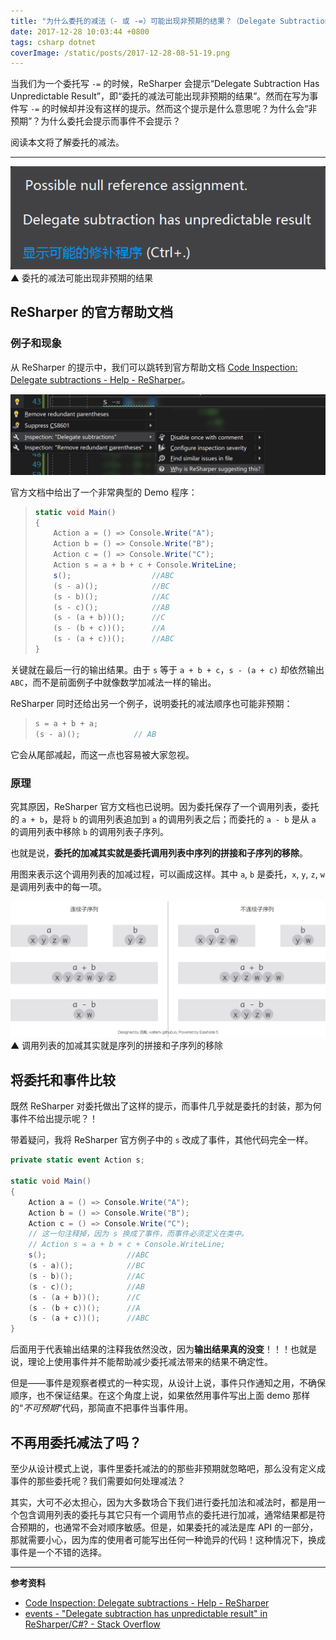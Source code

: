 ```yaml
---
title: "为什么委托的减法（- 或 -=）可能出现非预期的结果？（Delegate Subtraction Has Unpredictable Result）"
date: 2017-12-28 10:03:44 +0800
tags: csharp dotnet
coverImage: /static/posts/2017-12-28-08-51-19.png
---
```


当我们为一个委托写 `-=` 的时候，ReSharper 会提示“Delegate Subtraction Has Unpredictable Result”，即“委托的减法可能出现非预期的结果”。然而在写为事件写 `-=` 的时候却并没有这样的提示。然而这个提示是什么意思呢？为什么会“非预期”？为什么委托会提示而事件不会提示？

阅读本文将了解委托的减法。

---

![委托的减法提示](/static/posts/2017-12-28-08-51-19.png)  
▲ 委托的减法可能出现非预期的结果

<p id="toc"></p>

## ReSharper 的官方帮助文档

### 例子和现象

从 ReSharper 的提示中，我们可以跳转到官方帮助文档 [Code Inspection: Delegate subtractions - Help - ReSharper](https://www.jetbrains.com/help/resharper/2017.3/DelegateSubtraction.html)。

![进入 ReSharper 官方帮助文档](/static/posts/2017-12-28-08-54-41.png)

官方文档中给出了一个非常典型的 Demo 程序：

> ```csharp
> static void Main()
> {
>     Action a = () => Console.Write("A");
>     Action b = () => Console.Write("B");
>     Action c = () => Console.Write("C");
>     Action s = a + b + c + Console.WriteLine;
>     s();                  //ABC
>     (s - a)();            //BC
>     (s - b)();            //AC
>     (s - c)();            //AB
>     (s - (a + b))();      //C
>     (s - (b + c))();      //A
>     (s - (a + c))();      //ABC
> }
> ```

关键就在最后一行的输出结果。由于 `s` 等于 `a + b + c`，`s - (a + c)` 却依然输出 `ABC`，而不是前面例子中就像数学加减法一样的输出。

ReSharper 同时还给出另一个例子，说明委托的减法顺序也可能非预期：

> ```csharp
> s = a + b + a;
> (s - a)();            // AB
> ```

它会从尾部减起，而这一点也容易被大家忽视。

### 原理

究其原因，ReSharper 官方文档也已说明。因为委托保存了一个调用列表，委托的 `a + b`，是将 `b` 的调用列表追加到 `a` 的调用列表之后；而委托的 `a - b` 是从 `a` 的调用列表中移除 `b` 的调用列表子序列。

也就是说，**委托的加减其实就是委托调用列表中序列的拼接和子序列的移除**。

用图来表示这个调用列表的加减过程，可以画成这样。其中 `a`, `b` 是委托，`x`, `y`, `z`, `w` 是调用列表中的每一项。

![调用列表的加减](/static/posts/2017-12-28-09-41-51.png)  
▲ 调用列表的加减其实就是序列的拼接和子序列的移除

## 将委托和事件比较

既然 ReSharper 对委托做出了这样的提示，而事件几乎就是委托的封装，那为何事件不给出提示呢？！

带着疑问，我将 ReSharper 官方例子中的 `s` 改成了事件，其他代码完全一样。

```csharp
private static event Action s;

static void Main()
{
    Action a = () => Console.Write("A");
    Action b = () => Console.Write("B");
    Action c = () => Console.Write("C");
    // 这一句注释掉，因为 s 换成了事件，而事件必须定义在类中。
    // Action s = a + b + c + Console.WriteLine;
    s();                  //ABC
    (s - a)();            //BC
    (s - b)();            //AC
    (s - c)();            //AB
    (s - (a + b))();      //C
    (s - (b + c))();      //A
    (s - (a + c))();      //ABC
}
```

后面用于代表输出结果的注释我依然没改，因为**输出结果真的没变**！！！也就是说，理论上使用事件并不能帮助减少委托减法带来的结果不确定性。

但是——事件是观察者模式的一种实现，从设计上说，事件只作通知之用，不确保顺序，也不保证结果。在这个角度上说，如果依然用事件写出上面 demo 那样的“*不可预期*”代码，那简直不把事件当事件用。

## 不再用委托减法了吗？

至少从设计模式上说，事件里委托减法的的那些非预期就忽略吧，那么没有定义成事件的那些委托呢？我们需要如何处理减法？

其实，大可不必太担心，因为大多数场合下我们进行委托加法和减法时，都是用一个包含调用列表的委托与其它只有一个调用节点的委托进行加减，通常结果都是符合预期的，也通常不会对顺序敏感。但是，如果委托的减法是库 API 的一部分，那就需要小心，因为库的使用者可能写出任何一种诡异的代码！这种情况下，换成事件是一个不错的选择。

---

**参考资料**

- [Code Inspection: Delegate subtractions - Help - ReSharper](https://www.jetbrains.com/help/resharper/2017.3/DelegateSubtraction.html)
- [events - "Delegate subtraction has unpredictable result" in ReSharper/C#? - Stack Overflow](https://stackoverflow.com/questions/11180068/delegate-subtraction-has-unpredictable-result-in-resharper-c)

